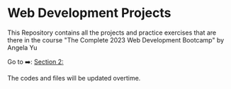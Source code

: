 # Web Development Projects
 
This Repository contains all the projects and practice exercises that are there in the course "The Complete 2023 Web Development Bootcamp" by Angela Yu

Go to ➡️: [Section 2:](#Section2)<br />

The codes and files will be updated overtime.
